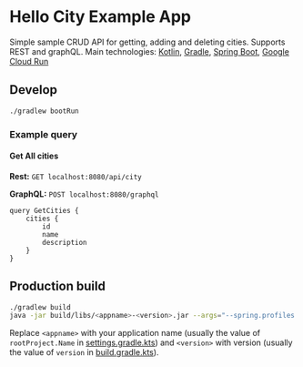 # Hello City Example App

Simple sample CRUD API for getting, adding and deleting cities. Supports REST and graphQL. Main technologies: [Kotlin](https://kotlinlang.org), [Gradle](https://gradle.org/), [Spring Boot](https://spring.io/projects/spring-boot), [Google Cloud Run](https://cloud.google.com/run)

## Develop

```bash
./gradlew bootRun
```

### Example query

#### Get All cities

**Rest:** ```GET localhost:8080/api/city```

**GraphQL:** ```POST localhost:8080/graphql```
```
query GetCities {
    cities {
        id
        name
        description
    }
}
```

## Production build

```bash
./gradlew build
java -jar build/libs/<appname>-<version>.jar --args="--spring.profiles.active=production"
```
Replace ```<appname>```  with your application name (usually the value of ```rootProject.Name``` in [settings.gradle.kts](settings.gradle.kts)) and ```<version>``` with version (usually the value of ```version``` in [build.gradle.kts](build.gradle.kts)).